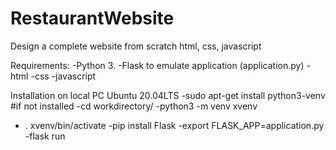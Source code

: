 # RestaurantWebsite
Design a complete website from scratch html, css, javascript

Requirements:
 -Python 3.
 -Flask to emulate application (application.py)
 -html
 -css
 -javascript
 
Installation on local PC
Ubuntu 20.04LTS
 -sudo apt-get install python3-venv #if not installed
 -cd workdirectory/
 -python3 -m venv xvenv
 - . xvenv/bin/activate
 -pip install Flask
 -export FLASK_APP=application.py
 -flask run
